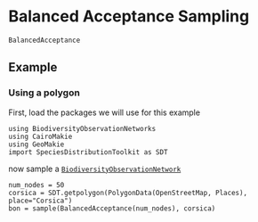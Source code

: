 # Balanced Acceptance Sampling 

```@docs; canonical=false
BalancedAcceptance
```

## Example 

### Using a polygon 

First, load the packages we will use for this example

```@example 1
using BiodiversityObservationNetworks 
using CairoMakie
using GeoMakie
import SpeciesDistributionToolkit as SDT
```

now sample a [`BiodiversityObservationNetwork`](@ref)

```@example 1
num_nodes = 50
corsica = SDT.getpolygon(PolygonData(OpenStreetMap, Places), place="Corsica")
bon = sample(BalancedAcceptance(num_nodes), corsica)
```
